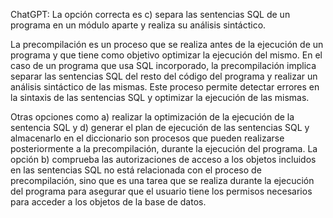 ChatGPT:
La opción correcta es c) separa las sentencias SQL de un programa en un módulo aparte y realiza su análisis sintáctico.

La precompilación es un proceso que se realiza antes de la ejecución de un programa y que tiene como objetivo optimizar la ejecución del mismo. En el caso de un programa que usa SQL incorporado, la precompilación implica separar las sentencias SQL del resto del código del programa y realizar un análisis sintáctico de las mismas. Este proceso permite detectar errores en la sintaxis de las sentencias SQL y optimizar la ejecución de las mismas.

Otras opciones como a) realizar la optimización de la ejecución de la sentencia SQL y d) generar el plan de ejecución de las sentencias SQL y almacenarlo en el diccionario son procesos que pueden realizarse posteriormente a la precompilación, durante la ejecución del programa. La opción b) comprueba las autorizaciones de acceso a los objetos incluidos en las sentencias SQL no está relacionada con el proceso de precompilación, sino que es una tarea que se realiza durante la ejecución del programa para asegurar que el usuario tiene los permisos necesarios para acceder a los objetos de la base de datos.